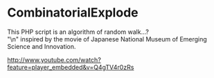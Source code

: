 CombinatorialExplode
====================
This PHP script is an algorithm of random walk...? <br>"\n"
inspired by the movie of Japanese National Museum of Emerging Science and Innovation.

http://www.youtube.com/watch?feature=player_embedded&v=Q4gTV4r0zRs